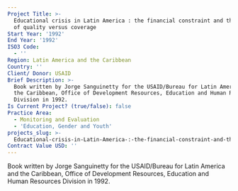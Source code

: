 ```yaml
---
Project Title: >-
  Educational crisis in Latin America : the financial constraint and the dilemma
  of quality versus coverage
Start Year: '1992'
End Year: '1992'
ISO3 Code:
  - ''
Region: Latin America and the Caribbean
Country: ''
Client/ Donor: USAID
Brief Description: >-
  Book written by Jorge Sanguinetty for the USAID/Bureau for Latin America and
  the Caribbean, Office of Development Resources, Education and Human Resources
  Division in 1992.
Is Current Project? (true/false): false
Practice Area:
  - Monitoring and Evaluation
  - 'Education, Gender and Youth'
projects_slug: >-
  Educational-crisis-in-Latin-America-:-the-financial-constraint-and-the-dilemma-of-quality-versus-cov
Contract Value USD: ''
---
```

Book written by Jorge Sanguinetty for the USAID/Bureau for Latin America and the Caribbean, Office of Development Resources, Education and Human Resources Division in 1992.
